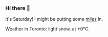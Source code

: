 ### Hi there :wave:

It's Saturday! I might be putting some [miles](https://www.strava.com/athletes/889963) in.

Weather in Toronto: light snow, at +0°C.
